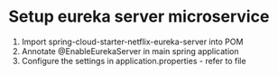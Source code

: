 
# Setup eureka server microservice
1. Import spring-cloud-starter-netflix-eureka-server into POM
2. Annotate @EnableEurekaServer in main spring application
3. Configure the settings in application.properties - refer to file

